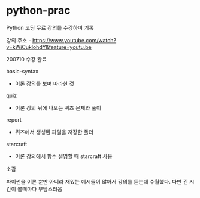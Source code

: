 # python-prac

Python 코딩 무료 강의를 수강하며 기록

강의 주소 - https://www.youtube.com/watch?v=kWiCuklohdY&feature=youtu.be

200710 수강 완료

basic-syntax  
- 이론 강의를 보며 따라한 것

quiz  
- 이론 강의 뒤에 나오는 퀴즈 문제와 풀이

report  
- 퀴즈에서 생성된 파일을 저장한 폴더

starcraft  
- 이론 강의에서 함수 설명할 때 starcraft 사용


소감  

파이썬을 이론 뿐만 아니라 재밌는 예시들이 많아서 강의를 듣는데 수월했다.
다만 긴 시간이 볼때마다 부담스러움





